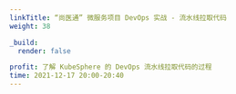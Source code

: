 ```yaml
---
linkTitle: “尚医通” 微服务项目 DevOps 实战 - 流水线拉取代码
weight: 38

_build:
  render: false

profit: 了解 KubeSphere 的 DevOps 流水线拉取代码的过程
time: 2021-12-17 20:00-20:40
---
```

